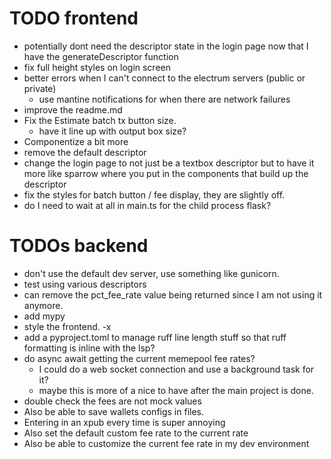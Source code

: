 # TODO frontend
- potentially dont need the descriptor state in the login page now that I have the generateDescriptor function
- fix full height styles on login screen 
- better errors when I can't connect to the electrum servers (public or private)
  - use mantine notifications for when there are network failures
- improve the readme.md
- Fix the Estimate batch tx button size. 
  - have it line up with output box size?
- Componentize a bit more 
- remove the default descriptor
- change the login page to not just be a textbox descriptor but to have it more like sparrow where you put in the components that build up the descriptor
- fix the styles for batch button / fee display, they are slightly off.
- do I need to wait at all in main.ts for the child process flask?


# TODOs backend
- don't use the default dev server, use something like gunicorn.
- test using various descriptors
- can remove the pct_fee_rate value being returned since I am not using it anymore.
- add mypy
- style the frontend. -x
- add a pyproject.toml to manage ruff line length stuff so that ruff formatting is inline with the lsp?
- do async await getting the current memepool fee rates?
    - I could do a web socket connection and use a background task for it?
    - maybe this is more of a nice to have after the main project is done.
- double check the fees are not mock values
- Also be able to save wallets configs in files. 
-  Entering in an xpub every time is super annoying 
- Also set the default custom fee rate to the current rate 
- Also be able to customize the current fee rate in my dev environment


